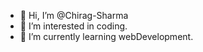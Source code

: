 - 👋 Hi, I’m @Chirag-Sharma
- 👀 I’m interested in coding.
- 🌱 I’m currently learning webDevelopment.

<!---
Chirag-Sharma-Legend/Chirag-Sharma-Legend is a ✨ special ✨ repository because its `README.md` (this file) appears on your GitHub profile.
You can click the Preview link to take a look at your changes.
--->
